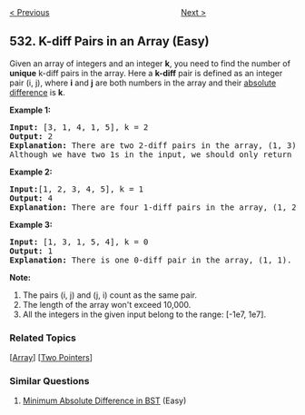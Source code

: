 <!--|This file generated by command(leetcode description); DO NOT EDIT.    |-->
<!--+----------------------------------------------------------------------+-->
<!--|@author    openset <openset.wang@gmail.com>                           |-->
<!--|@link      https://github.com/openset                                 |-->
<!--|@home      https://github.com/openset/leetcode                        |-->
<!--+----------------------------------------------------------------------+-->

[< Previous](https://github.com/openset/leetcode/tree/master/problems/lonely-pixel-i "Lonely Pixel I")
　　　　　　　　　　　　　　　　
[Next >](https://github.com/openset/leetcode/tree/master/problems/lonely-pixel-ii "Lonely Pixel II")

## 532. K-diff Pairs in an Array (Easy)

<p>
Given an array of integers and an integer <b>k</b>, you need to find the number of <b>unique</b> k-diff pairs in the array. Here a <b>k-diff</b> pair is defined as an integer pair (i, j), where <b>i</b> and <b>j</b> are both numbers in the array and their <a href = "https://en.wikipedia.org/wiki/Absolute_difference">absolute difference</a> is <b>k</b>.
</p>


<p><b>Example 1:</b><br />
<pre>
<b>Input:</b> [3, 1, 4, 1, 5], k = 2
<b>Output:</b> 2
<b>Explanation: </b>There are two 2-diff pairs in the array, (1, 3) and (3, 5).</br>Although we have two 1s in the input, we should only return the number of <b>unique</b> pairs.
</pre>
</p>

<p><b>Example 2:</b><br />
<pre>
<b>Input:</b>[1, 2, 3, 4, 5], k = 1
<b>Output: </b>4
<b>Explanation:</b> There are four 1-diff pairs in the array, (1, 2), (2, 3), (3, 4) and (4, 5).
</pre>
</p>

<p><b>Example 3:</b><br />
<pre>
<b>Input: </b>[1, 3, 1, 5, 4], k = 0
<b>Output: </b>1
<b>Explanation:</b> There is one 0-diff pair in the array, (1, 1).
</pre>
</p>

<p><b>Note:</b><br>
<ol>
<li>The pairs (i, j) and (j, i) count as the same pair.</li>
<li>The length of the array won't exceed 10,000.</li>
<li>All the integers in the given input belong to the range: [-1e7, 1e7].</li>
</ol>
</p>

### Related Topics
  [[Array](https://github.com/openset/leetcode/tree/master/tag/array/README.md)]
  [[Two Pointers](https://github.com/openset/leetcode/tree/master/tag/two-pointers/README.md)]

### Similar Questions
  1. [Minimum Absolute Difference in BST](https://github.com/openset/leetcode/tree/master/problems/minimum-absolute-difference-in-bst) (Easy)
